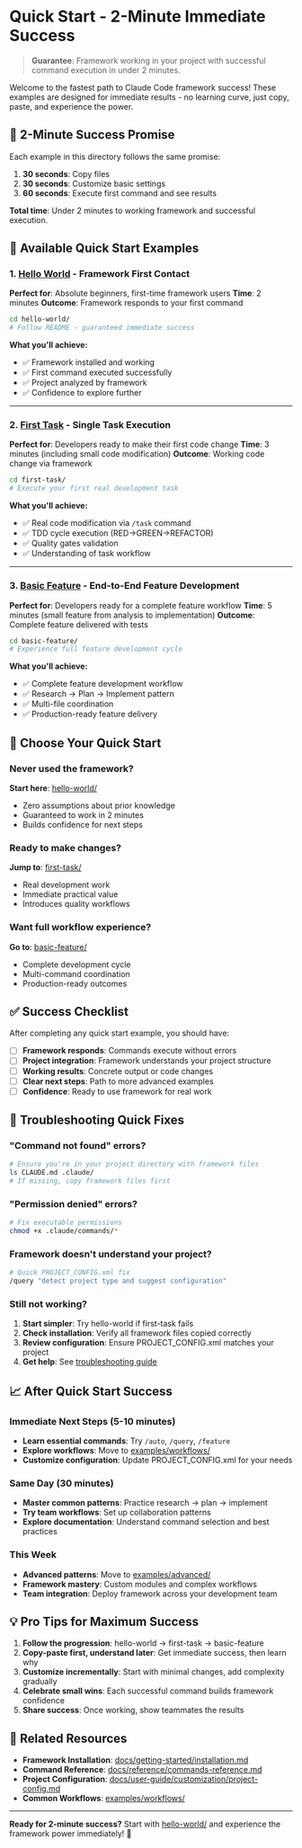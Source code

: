 # Quick Start - 2-Minute Immediate Success

> **Guarantee**: Framework working in your project with successful command execution in under 2 minutes.

Welcome to the fastest path to Claude Code framework success! These examples are designed for immediate results - no learning curve, just copy, paste, and experience the power.

## 🎯 2-Minute Success Promise

Each example in this directory follows the same promise:
1. **30 seconds**: Copy files
2. **30 seconds**: Customize basic settings  
3. **60 seconds**: Execute first command and see results

**Total time**: Under 2 minutes to working framework and successful execution.

## 🚀 Available Quick Start Examples

### 1. [Hello World](hello-world/) - Framework First Contact
**Perfect for**: Absolute beginners, first-time framework users
**Time**: 2 minutes
**Outcome**: Framework responds to your first command

```bash
cd hello-world/
# Follow README - guaranteed immediate success
```

**What you'll achieve:**
- ✅ Framework installed and working
- ✅ First command executed successfully  
- ✅ Project analyzed by framework
- ✅ Confidence to explore further

---

### 2. [First Task](first-task/) - Single Task Execution
**Perfect for**: Developers ready to make their first code change
**Time**: 3 minutes (including small code modification)
**Outcome**: Working code change via framework

```bash
cd first-task/
# Execute your first real development task
```

**What you'll achieve:**
- ✅ Real code modification via `/task` command
- ✅ TDD cycle execution (RED→GREEN→REFACTOR)
- ✅ Quality gates validation
- ✅ Understanding of task workflow

---

### 3. [Basic Feature](basic-feature/) - End-to-End Feature Development
**Perfect for**: Developers ready for a complete feature workflow
**Time**: 5 minutes (small feature from analysis to implementation)
**Outcome**: Complete feature delivered with tests

```bash
cd basic-feature/
# Experience full feature development cycle
```

**What you'll achieve:**
- ✅ Complete feature development workflow
- ✅ Research → Plan → Implement pattern
- ✅ Multi-file coordination
- ✅ Production-ready feature delivery

## 🎯 Choose Your Quick Start

### Never used the framework?
**Start here**: [hello-world/](hello-world/)
- Zero assumptions about prior knowledge
- Guaranteed to work in 2 minutes
- Builds confidence for next steps

### Ready to make changes?
**Jump to**: [first-task/](first-task/)
- Real development work
- Immediate practical value
- Introduces quality workflows

### Want full workflow experience?
**Go to**: [basic-feature/](basic-feature/)
- Complete development cycle
- Multi-command coordination
- Production-ready outcomes

## ✅ Success Checklist

After completing any quick start example, you should have:

- [ ] **Framework responds**: Commands execute without errors
- [ ] **Project integration**: Framework understands your project structure
- [ ] **Working results**: Concrete output or code changes
- [ ] **Clear next steps**: Path to more advanced examples
- [ ] **Confidence**: Ready to use framework for real work

## 🚨 Troubleshooting Quick Fixes

### "Command not found" errors?
```bash
# Ensure you're in your project directory with framework files
ls CLAUDE.md .claude/
# If missing, copy framework files first
```

### "Permission denied" errors?
```bash
# Fix executable permissions
chmod +x .claude/commands/*
```

### Framework doesn't understand your project?
```bash
# Quick PROJECT_CONFIG.xml fix
/query "detect project type and suggest configuration"
```

### Still not working?
1. **Start simpler**: Try hello-world if first-task fails
2. **Check installation**: Verify all framework files copied correctly
3. **Review configuration**: Ensure PROJECT_CONFIG.xml matches your project
4. **Get help**: See [troubleshooting guide](../../docs/reference/troubleshooting.md)

## 📈 After Quick Start Success

### Immediate Next Steps (5-10 minutes)
- **Learn essential commands**: Try `/auto`, `/query`, `/feature`
- **Explore workflows**: Move to [examples/workflows/](../workflows/)
- **Customize configuration**: Update PROJECT_CONFIG.xml for your needs

### Same Day (30 minutes)
- **Master common patterns**: Practice research → plan → implement
- **Try team workflows**: Set up collaboration patterns
- **Explore documentation**: Understand command selection and best practices

### This Week
- **Advanced patterns**: Move to [examples/advanced/](../advanced/)
- **Framework mastery**: Custom modules and complex workflows
- **Team integration**: Deploy framework across your development team

## 💡 Pro Tips for Maximum Success

1. **Follow the progression**: hello-world → first-task → basic-feature
2. **Copy-paste first, understand later**: Get immediate success, then learn why
3. **Customize incrementally**: Start with minimal changes, add complexity gradually
4. **Celebrate small wins**: Each successful command builds framework confidence
5. **Share success**: Once working, show teammates the results

## 🔗 Related Resources

- **Framework Installation**: [docs/getting-started/installation.md](../../docs/getting-started/installation.md)
- **Command Reference**: [docs/reference/commands-reference.md](../../docs/reference/commands-reference.md)
- **Project Configuration**: [docs/user-guide/customization/project-config.md](../../docs/user-guide/customization/project-config.md)
- **Common Workflows**: [examples/workflows/](../workflows/)

---

**Ready for 2-minute success?** Start with [hello-world/](hello-world/) and experience the framework power immediately! 🚀